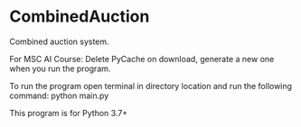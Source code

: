 # CombinedAuction
Combined auction system.

For MSC AI Course:
  Delete PyCache on download, generate a new one when you run the program.
  
  To run the program open terminal in directory location and run the following command:
    python main.py
  
  This program is for Python 3.7+
